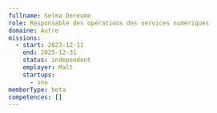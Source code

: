 ```yaml
---
fullname: Selma Dereume
role: Responsable des opérations des services numériques
domaine: Autre
missions:
  - start: 2023-12-11
    end: 2025-12-31
    status: independent
    employer: Malt
    startups:
      - snu
memberType: beta
competences: []
---
```

